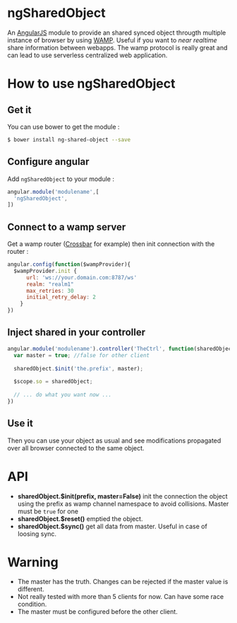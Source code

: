 # ngSharedObject

An [AngularJS](https://github.com/angular/angular.js) module to provide an shared synced object
througth multiple instance of browser by using [WAMP](http://wamp.ws/). Useful if you want to *near realtime* share information
between webapps. The wamp protocol is really great and can lead to use
 serverless centralized web application.  

# How to use ngSharedObject

## Get it
You can use bower to get the module :
```bash
$ bower install ng-shared-object --save
```
## Configure angular
Add `ngSharedObject` to your module :
```javascript
angular.module('modulename',[
  'ngSharedObject',
])
```

## Connect to a wamp server
Get a wamp router ([Crossbar](http://crossbar.io) for example) then 
init connection with the router :
```javascript
angular.config(function($wampProvider){
  $wampProvider.init {
      url: 'ws://your.domain.com:8787/ws'
      realm: "realm1"
      max_retries: 30
      initial_retry_delay: 2
    }
})
```
## Inject shared  in your controller

```javascript
angular.module('modulename').controller('TheCtrl', function(sharedObject){
  var master = true; //false for other client
   
  sharedObject.$init('the.prefix', master);
  
  $scope.so = sharedObject;
  
  // ... do what you want now ...
})
```

## Use it

Then you can use your object as usual and see modifications 
propagated over all browser connected to the same object.

# API
* **sharedObject.$init(prefix, master=False)** init the connection the object using the prefix 
as wamp channel namespace to avoid collisions. Master must be `true` for one 
* **sharedObject.$reset()** emptied the object.
* **sharedObject.$sync()** get all data from master. Useful in case of loosing sync.

# Warning
* The master has the truth. Changes can be rejected if the master value is different.
* Not really tested with more than 5 clients for now. Can have some race condition.
* The master must be configured before the other client.